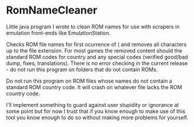 # RomNameCleaner
Little java program I wrote to clean ROM names for use with scrapers in emulation front-ends like EmulationStation.

Checks ROM file names for first ocurrence of ( and removes all characters up to the file extension. For most games the removed content should the standard ROM codes for country and any special codes (verified good/bad dump, fixes, translations). There is no error checking in the current release - do not run this program on folders that do not contain ROMs. 

Do not run this program on ROM files whose names do not contain a standard ROM country code. It will crash on whatever file lacks the ROM country code. 

I'll implement something to guard against user stupidity or ignorance at some point but for now I trust that if you know enough to make use of this tool you know enough to do so without making more problems for yourself.
